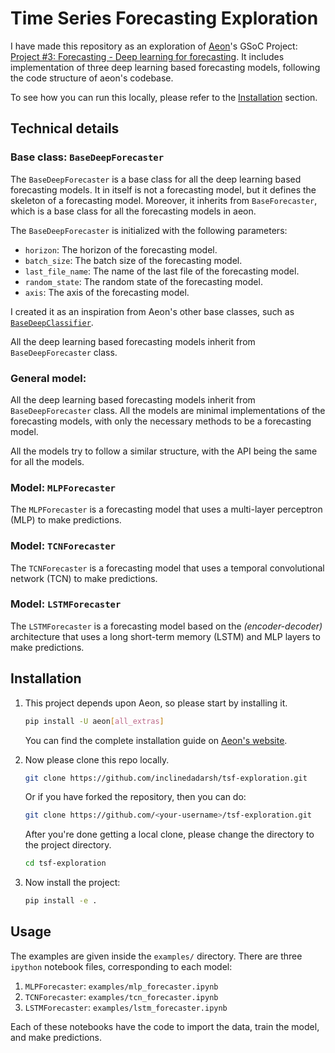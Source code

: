 # Time Series Forecasting Exploration

I have made this repository as an exploration of [Aeon](https://www.aeon-toolkit.org/)'s GSoC Project: [Project #3: Forecasting - Deep learning for forecasting](https://github.com/aeon-toolkit/aeon-admin/blob/main/gsoc/gsoc-2025-projects.md#project-3-forecasting---deep-learning-for-forecasting). It includes implementation of three deep learning based forecasting models, following the code structure of aeon's codebase.

To see how you can run this locally, please refer to the [Installation](#installation) section.

## Technical details

### Base class: `BaseDeepForecaster`

The `BaseDeepForecaster` is a base class for all the deep learning based forecasting models. It in itself is not a forecasting model, but it defines the skeleton of a forecasting model. Moreover, it inherits from `BaseForecaster`, which is a base class for all the forecasting models in aeon.

The `BaseDeepForecaster` is initialized with the following parameters:

- `horizon`: The horizon of the forecasting model.
- `batch_size`: The batch size of the forecasting model.
- `last_file_name`: The name of the last file of the forecasting model.
- `random_state`: The random state of the forecasting model.
- `axis`: The axis of the forecasting model.

I created it as an inspiration from Aeon's other base classes, such as [`BaseDeepClassifier`](https://www.aeon-toolkit.org/en/latest/api_reference/auto_generated/aeon.classification.deep_learning.base.BaseDeepClassifier.html).

All the deep learning based forecasting models inherit from `BaseDeepForecaster` class.

### General model:

All the deep learning based forecasting models inherit from `BaseDeepForecaster` class. All the models are minimal implementations of the forecasting models, with only the necessary methods to be a forecasting model.

All the models try to follow a similar structure, with the API being the same for all the models.

### Model: `MLPForecaster`

The `MLPForecaster` is a forecasting model that uses a multi-layer perceptron (MLP) to make predictions. 

### Model: `TCNForecaster`

The `TCNForecaster` is a forecasting model that uses a temporal convolutional network (TCN) to make predictions.

### Model: `LSTMForecaster`

The `LSTMForecaster` is a forecasting model based on the _(encoder-decoder)_ architecture that uses a long short-term memory (LSTM) and MLP layers to make predictions.

## Installation

1. This project depends upon Aeon, so please start by installing it.

    ```bash
    pip install -U aeon[all_extras]
    ```

    You can find the complete installation guide on [Aeon's website](https://www.aeon-toolkit.org/en/latest/installation.html).

2. Now please clone this repo locally.

    ```bash
    git clone https://github.com/inclinedadarsh/tsf-exploration.git
    ```

    Or if you have forked the repository, then you can do:

    ```bash
    git clone https://github.com/<your-username>/tsf-exploration.git
    ```

    After you're done getting a local clone, please change the directory to the project directory.

    ```bash
    cd tsf-exploration
    ```

3. Now install the project:
    ```bash
    pip install -e .
    ```

## Usage

The examples are given inside the `examples/` directory. There are three `ipython` notebook files, corresponding to each model:
1. `MLPForecaster`: `examples/mlp_forecaster.ipynb`
2. `TCNForecaster`: `examples/tcn_forecaster.ipynb`
3. `LSTMForecaster`: `examples/lstm_forecaster.ipynb`

Each of these notebooks have the code to import the data, train the model, and make predictions.

